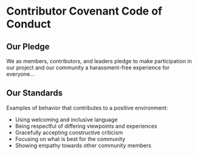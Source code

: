 # Contributor Covenant Code of Conduct

## Our Pledge
We as members, contributors, and leaders pledge to make participation in our project and our community a harassment-free experience for everyone...

## Our Standards
Examples of behavior that contributes to a positive environment:
- Using welcoming and inclusive language
- Being respectful of differing viewpoints and experiences
- Gracefully accepting constructive criticism
- Focusing on what is best for the community
- Showing empathy towards other community members